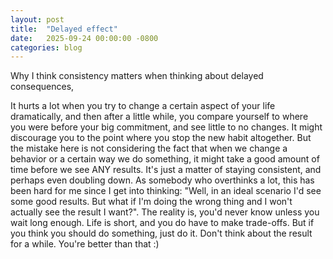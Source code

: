 ```yaml
---
layout: post
title:  "Delayed effect"
date:   2025-09-24 00:00:00 -0800
categories: blog
---
```

Why I think consistency matters when thinking about delayed consequences,



It hurts a lot when you try to change a certain aspect of your life dramatically, and then after a little while, you compare yourself to where you were before your big commitment, and see little to no changes. It might discourage you to the point where you stop the new habit altogether. But the mistake here is not considering the fact that when we change a behavior or a certain way we do something, it might take a good amount of time before we see ANY results. It's just a matter of staying consistent, and perhaps even doubling down. As somebody who overthinks a lot, this has been hard for me since I get into thinking: "Well, in an ideal scenario I'd see some good results. But what if I'm doing the wrong thing and I won't actually see the result I want?". The reality is, you'd never know unless you wait long enough. Life is short, and you do have to make trade-offs. But if you think you should do something, just do it. Don't think about the result for a while. You're better than that :)
